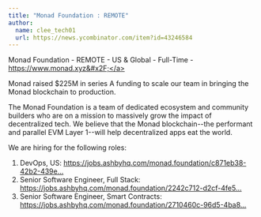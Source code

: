 ```yaml
---
title: "Monad Foundation : REMOTE"
author:
  name: clee_tech01
  url: https://news.ycombinator.com/item?id=43246584
---
```

Monad Foundation - REMOTE - US &amp; Global - Full-Time - <a href="https:&#x2F;&#x2F;www.monad.xyz&#x2F;" rel="nofollow">https:&#x2F;&#x2F;www.monad.xyz&#x2F;</a>

Monad raised $225M in series A funding to scale our team in bringing the Monad blockchain to production.

The Monad Foundation is a team of dedicated ecosystem and community builders who are on a mission to massively grow the impact of decentralized tech. We believe that the Monad blockchain--the performant and parallel EVM Layer 1--will help decentralized apps eat the world.

We are hiring for the following roles:

1. DevOps, US: <a href="https:&#x2F;&#x2F;jobs.ashbyhq.com&#x2F;monad.foundation&#x2F;c871eb38-42b2-439e-9a53-af1e54530db0" rel="nofollow">https:&#x2F;&#x2F;jobs.ashbyhq.com&#x2F;monad.foundation&#x2F;c871eb38-42b2-439e...</a>
2. Senior Software Engineer, Full Stack: <a href="https:&#x2F;&#x2F;jobs.ashbyhq.com&#x2F;monad.foundation&#x2F;2242c712-d2cf-4fe5-8cc4-eae0ce2bc4f5" rel="nofollow">https:&#x2F;&#x2F;jobs.ashbyhq.com&#x2F;monad.foundation&#x2F;2242c712-d2cf-4fe5...</a>
3. Senior Software Engineer, Smart Contracts: <a href="https:&#x2F;&#x2F;jobs.ashbyhq.com&#x2F;monad.foundation&#x2F;2710460c-96d5-4ba8-96fb-7433e4b569ea" rel="nofollow">https:&#x2F;&#x2F;jobs.ashbyhq.com&#x2F;monad.foundation&#x2F;2710460c-96d5-4ba8...</a>
<JobApplication />
